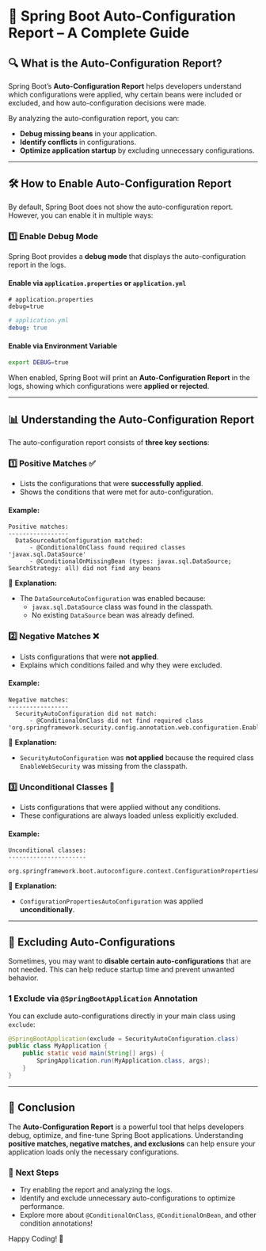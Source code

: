 # 📜 Spring Boot Auto-Configuration Report – A Complete Guide

## 🔍 What is the Auto-Configuration Report?
Spring Boot’s **Auto-Configuration Report** helps developers understand which configurations were applied, why certain beans were included or excluded, and how auto-configuration decisions were made.

By analyzing the auto-configuration report, you can:
- **Debug missing beans** in your application.
- **Identify conflicts** in configurations.
- **Optimize application startup** by excluding unnecessary configurations.

---

## 🛠️ How to Enable Auto-Configuration Report
By default, Spring Boot does not show the auto-configuration report. However, you can enable it in multiple ways:

### 1️⃣ Enable Debug Mode
Spring Boot provides a **debug mode** that displays the auto-configuration report in the logs.
#### **Enable via `application.properties` or `application.yml`**
```properties
# application.properties
debug=true
```
```yaml
# application.yml
debug: true
```

#### **Enable via Environment Variable**
```sh
export DEBUG=true
```

When enabled, Spring Boot will print an **Auto-Configuration Report** in the logs, showing which configurations were **applied or rejected**.

---

## 📊 Understanding the Auto-Configuration Report
The auto-configuration report consists of **three key sections**:

### 1️⃣ **Positive Matches ✅**
- Lists the configurations that were **successfully applied**.
- Shows the conditions that were met for auto-configuration.

#### **Example:**
```log
Positive matches:
-----------------
  DataSourceAutoConfiguration matched:
      - @ConditionalOnClass found required classes 'javax.sql.DataSource'
      - @ConditionalOnMissingBean (types: javax.sql.DataSource; SearchStrategy: all) did not find any beans
```
📝 **Explanation:**
- The `DataSourceAutoConfiguration` was enabled because:
  - `javax.sql.DataSource` class was found in the classpath.
  - No existing `DataSource` bean was already defined.

### 2️⃣ **Negative Matches ❌**
- Lists configurations that were **not applied**.
- Explains which conditions failed and why they were excluded.

#### **Example:**
```log
Negative matches:
-----------------
  SecurityAutoConfiguration did not match:
      - @ConditionalOnClass did not find required class 'org.springframework.security.config.annotation.web.configuration.EnableWebSecurity'
```
📝 **Explanation:**
- `SecurityAutoConfiguration` was **not applied** because the required class `EnableWebSecurity` was missing from the classpath.

### 3️⃣ **Unconditional Classes 📌**
- Lists configurations that were applied without any conditions.
- These configurations are always loaded unless explicitly excluded.

#### **Example:**
```log
Unconditional classes:
----------------------
  org.springframework.boot.autoconfigure.context.ConfigurationPropertiesAutoConfiguration
```
📝 **Explanation:**
- `ConfigurationPropertiesAutoConfiguration` was applied **unconditionally**.

---

## 🚫 Excluding Auto-Configurations
Sometimes, you may want to **disable certain auto-configurations** that are not needed. This can help reduce startup time and prevent unwanted behavior.


### 1 Exclude via `@SpringBootApplication` Annotation
You can exclude auto-configurations directly in your main class using `exclude`:
```java
@SpringBootApplication(exclude = SecurityAutoConfiguration.class)
public class MyApplication {
    public static void main(String[] args) {
        SpringApplication.run(MyApplication.class, args);
    }
}
```


---

## 🎯 Conclusion
The **Auto-Configuration Report** is a powerful tool that helps developers debug, optimize, and fine-tune Spring Boot applications. Understanding **positive matches, negative matches, and exclusions** can help ensure your application loads only the necessary configurations.

### 🚀 **Next Steps**
- Try enabling the report and analyzing the logs.
- Identify and exclude unnecessary auto-configurations to optimize performance.
- Explore more about `@ConditionalOnClass`, `@ConditionalOnBean`, and other condition annotations!

Happy Coding! 🎉

